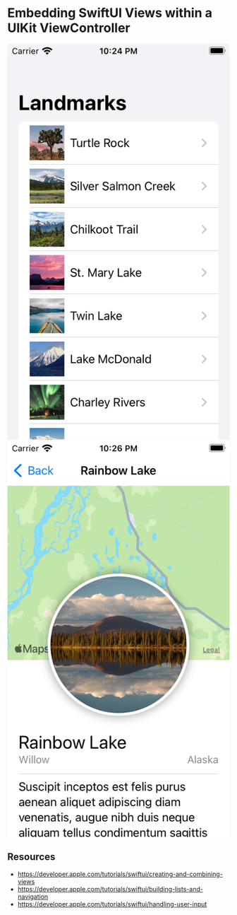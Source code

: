 # Embedding SwiftUI Views within a UIKit ViewController

![](Images/Landmarks%20List-%20iPod%20touch%20(7th%20generation).png)
![](Images/Landmarks%20Details%20-%20iPod%20touch%20(7th%20generation).png)

## Resources
- https://developer.apple.com/tutorials/swiftui/creating-and-combining-views
- https://developer.apple.com/tutorials/swiftui/building-lists-and-navigation
- https://developer.apple.com/tutorials/swiftui/handling-user-input
